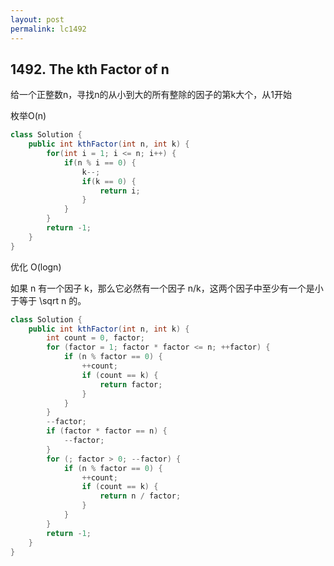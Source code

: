 ```yaml
---
layout: post
permalink: lc1492 
---
```


## 1492. The kth Factor of n

给一个正整数n，寻找n的从小到大的所有整除的因子的第k大个，从1开始

枚举O(n)
```java
class Solution {
    public int kthFactor(int n, int k) {
        for(int i = 1; i <= n; i++) {
            if(n % i == 0) {
                k--;
                if(k == 0) {
                    return i;
                }
            }
        }
        return -1;
    }
}
```

优化 O(logn)

如果 n 有一个因子 k，那么它必然有一个因子 n/k，这两个因子中至少有一个是小于等于 \sqrt n 的。
```java
class Solution {
    public int kthFactor(int n, int k) {
        int count = 0, factor;
        for (factor = 1; factor * factor <= n; ++factor) {
            if (n % factor == 0) {
                ++count;
                if (count == k) {
                    return factor;
                }
            }
        }
        --factor;
        if (factor * factor == n) {
            --factor;
        }
        for (; factor > 0; --factor) {
            if (n % factor == 0) {
                ++count;
                if (count == k) {
                    return n / factor;
                }
            }
        }
        return -1;
    }
}
```